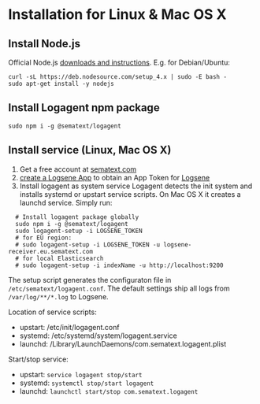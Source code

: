 # Installation for Linux & Mac OS X

## Install Node.js 

Official Node.js [downloads and instructions](https://nodejs.org/en/download/).
E.g. for Debian/Ubuntu:
```
curl -sL https://deb.nodesource.com/setup_4.x | sudo -E bash -
sudo apt-get install -y nodejs
```

## Install Logagent npm package
```
sudo npm i -g @sematext/logagent 
```

## Install service (Linux, Mac OS X)

1. Get a free account at [sematext.com](https://apps.sematext.com/users-web/register.do)
2. [create a Logsene App](https://apps.sematext.com/logsene-reports/registerApplication.do) to obtain an App Token for [Logsene](http://www.sematext.com/logsene/) 
3. Install logagent as system service
Logagent detects the init system and installs systemd or upstart service scripts. 
On Mac OS X it creates a launchd service. Simply run:

```
  # Install logagent package globally 
  sudo npm i -g @sematext/logagent
  sudo logagent-setup -i LOGSENE_TOKEN
  # for EU region: 
  # sudo logagent-setup -i LOGSENE_TOKEN -u logsene-receiver.eu.sematext.com
  # for local Elasticsearch
  # sudo logagent-setup -i indexName -u http://localhost:9200
```

The setup script generates the configuraton file in ```/etc/sematext/logagent.conf```.
The default settings ship all logs from ```/var/log/**/*.log``` to Logsene. 

Location of service scripts:

- upstart: /etc/init/logagent.conf
- systemd: /etc/systemd/system/logagent.service
- launchd: /Library/LaunchDaemons/com.sematext.logagent.plist

Start/stop service: 

- upstart: ```service logagent stop/start```
- systemd: ```systemctl stop/start logagent```
- launchd: ```launchctl start/stop com.sematext.logagent```

